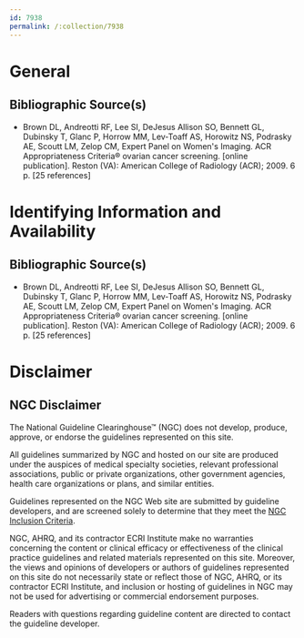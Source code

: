```yaml
---
id: 7938
permalink: /:collection/7938
---
```


# General

## Bibliographic Source(s)

- Brown DL, Andreotti RF, Lee SI, DeJesus Allison SO, Bennett GL, Dubinsky T, Glanc P, Horrow MM, Lev-Toaff AS, Horowitz NS, Podrasky AE, Scoutt LM, Zelop CM, Expert Panel on Women's Imaging. ACR Appropriateness Criteria® ovarian cancer screening. [online publication]. Reston (VA): American College of Radiology (ACR); 2009. 6 p. [25 references]

# Identifying Information and Availability

## Bibliographic Source(s)

- Brown DL, Andreotti RF, Lee SI, DeJesus Allison SO, Bennett GL, Dubinsky T, Glanc P, Horrow MM, Lev-Toaff AS, Horowitz NS, Podrasky AE, Scoutt LM, Zelop CM, Expert Panel on Women's Imaging. ACR Appropriateness Criteria® ovarian cancer screening. [online publication]. Reston (VA): American College of Radiology (ACR); 2009. 6 p. [25 references]

# Disclaimer

## NGC Disclaimer

The National Guideline Clearinghouse™ (NGC) does not develop, produce, approve, or endorse the guidelines represented on this site.

All guidelines summarized by NGC and hosted on our site are produced under the auspices of medical specialty societies, relevant professional associations, public or private organizations, other government agencies, health care organizations or plans, and similar entities.

Guidelines represented on the NGC Web site are submitted by guideline developers, and are screened solely to determine that they meet the [NGC Inclusion Criteria](/help-and-about/summaries/inclusion-criteria).

NGC, AHRQ, and its contractor ECRI Institute make no warranties concerning the content or clinical efficacy or effectiveness of the clinical practice guidelines and related materials represented on this site. Moreover, the views and opinions of developers or authors of guidelines represented on this site do not necessarily state or reflect those of NGC, AHRQ, or its contractor ECRI Institute, and inclusion or hosting of guidelines in NGC may not be used for advertising or commercial endorsement purposes.

Readers with questions regarding guideline content are directed to contact the guideline developer.

